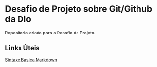# Desafio de Projeto sobre Git/Github da Dio
Repositorio criado para o Desafio de Projeto.

## Links Úteis
[Sintaxe Basica Markdown](https://www.markdownguide.org/)
